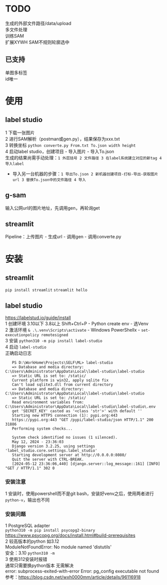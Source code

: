 # TODO
生成的外部文件路径\/data\/upload  
多文件处理  
训练SAM  
扩展XYWH SAM不规则轮廓选中  
## 已支持
单图多标签  
id唯一  


# 使用
## label studio
1 下载一张图片  
2 进行SAM解析（postman或gen.py），结果保存为xxx.txt  
3 转换坐标 `python converte.py From.txt To.json width height`  
4 启动label studio，创建项目 - 导入图片 - 导入To.json  
生成的结果尚需手动处理：`1 外层括号 2 文件路径 3 在label系统建立对应的新tag 4 导入label`  
* 导入另一台机器的步骤：`1 导出To.json 2 新机器创建项目-打标-导出-获取图片url 3 替换To.json中的文件路径 4 导入`  
## g-sam
输入公网url的图片地址，先调用gen，再轮询get
## streamlit
Pipeline：上传图片 - 生成url - 调用gen - 调用converte.py


# 安装
## streamlit
`pip install streamlit`
`streamlit hello`
## label studio
https://labelstud.io/guide/install  
1 创建环境 3.10以下 3.8以上 Shift+Ctrl+P - Python create env - 选Venv  
2 激活环境 `& .\.venv\Scripts\activate` - Windows PowerShellx - `set-executionpolicy remotesigned`  
3 安装 `python310 -m pip install label-studio`  
4 启动 `label-studio`  
正确启动日志
 ```
    PS D:\WorkHome\Projects\SELF\ML> label-studio            
    => Database and media directory: C:\Users\Administrator\AppData\Local\label-studio\label-studio
    => Static URL is set to: /static/
    Current platform is win32, apply sqlite fix
    Can't load sqlite3.dll from current directory
    => Database and media directory: C:\Users\Administrator\AppData\Local\label-studio\label-studio
    => Static URL is set to: /static/
    Read environment variables from: C:\Users\Administrator\AppData\Local\label-studio\label-studio\.env
    get 'SECRET_KEY' casted as '<class 'str'>' with default ''
    Starting new HTTPS connection (1): pypi.org:443
    https://pypi.org:443 "GET /pypi/label-studio/json HTTP/1.1" 200 31886
    Performing system checks...

    System check identified no issues (1 silenced).
    May 12, 2024 - 23:36:03
    Django version 3.2.25, using settings 'label_studio.core.settings.label_studio'
    Starting development server at http://0.0.0.0:8080/
    Quit the server with CTRL-BREAK.
    [2024-05-12 23:36:06,440] [django.server::log_message::161] [INFO] "GET / HTTP/1.1" 302 0
```
### 安装注意
1 安装时，使用powershell而不是git bash，安装好venv之后，使用两者进行`python-v`，输出也不同  
### 安装问题
1 PostgreSQL adapter  
`python310 -m pip install psycopg2-binary` https://www.psycopg.org/docs/install.html#build-prerequisites  
2 较高版本的python 如3.12  
ModuleNotFoundError: No module named 'distutils'  
安全：3.10 `python310 -m`  
3 使用312安装时报错  
通常只需要换python版本 无需解决  
error: subprocess-exited-with-error
    Error: pg_config executable not found
    参考：https://blog.csdn.net/wxh0000mm/article/details/96116918